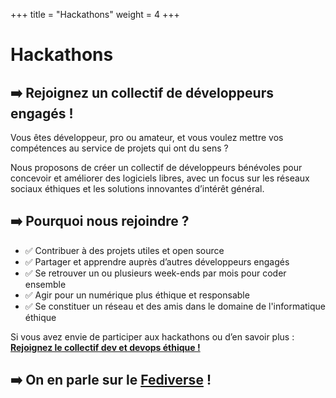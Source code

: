+++
title = "Hackathons"
weight = 4
+++
# Hackathons

## ➡️ Rejoignez un collectif de développeurs engagés !

Vous êtes développeur, pro ou amateur, et vous voulez mettre vos compétences au service de projets qui ont du sens ?

Nous proposons de créer un collectif de développeurs bénévoles pour concevoir et améliorer des logiciels libres, avec un focus sur les réseaux sociaux éthiques et les solutions innovantes d’intérêt général.

## ➡️ Pourquoi nous rejoindre ?

*   ✅ Contribuer à des projets utiles et open source
*   ✅ Partager et apprendre auprès d’autres développeurs engagés
*   ✅ Se retrouver un ou plusieurs week-ends par mois pour coder ensemble
*   ✅ Agir pour un numérique plus éthique et responsable
*   ✅ Se constituer un réseau et des amis dans le domaine de l'informatique éthique

Si vous avez envie de participer aux hackathons ou d’en savoir plus :  
**[Rejoignez le collectif dev et devops éthique !](https://framaforms.org/collectif-hackathon-sur-la-creation-ou-ladaptation-de-logiciels-libres-a-des-besoins-associatifs)**

## ➡️ On en parle sur le [Fediverse](https://fr.wikipedia.org/wiki/Fediverse) !

>